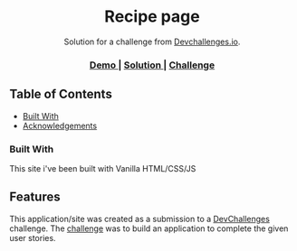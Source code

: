<!-- Please update value in the {}  -->

<h1 align="center">Recipe page</h1>

<div align="center">
   Solution for a challenge from  <a href="http://devchallenges.io" target="_blank">Devchallenges.io</a>.
</div>

<div align="center">
  <h3>
    <a href="https://62f63dac282555041938d8a1--fanciful-kulfi-1cc54a.netlify.app/">
      Demo
    </a>
    <span> | </span>
    <a href="https://github.com/Jacky16/devchallenges/tree/main/interior-consultant-master">
      Solution
    </a>
    <span> | </span>
    <a href="hhttps://devchallenges.io/challenges/OEKdUZ6xs0h99C38XVht">
      Challenge
    </a>
  </h3>
</div>

<!-- TABLE OF CONTENTS -->

## Table of Contents

- [Built With](#built-with)
- [Acknowledgements](#acknowledgements)

### Built With

<!-- This section should list any major frameworks that you built your project using. Here are a few examples.-->

This site i've been built with Vanilla HTML/CSS/JS

## Features

<!-- List the features of your application or follow the template. Don't share the figma file here :) -->

This application/site was created as a submission to a [DevChallenges](https://devchallenges.io/challenges) challenge. The [challenge](https://devchallenges.io/challenges/OEKdUZ6xs0h99C38XVht) was to build an application to complete the given user stories.
